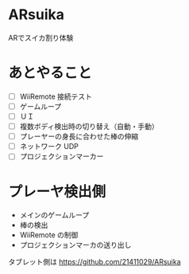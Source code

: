# ARsuika
ARでスイカ割り体験

# あとやること
- [ ] WiiRemote 接続テスト
- [ ] ゲームループ
- [ ] ＵＩ
- [ ] 複数ボディ検出時の切り替え（自動・手動）
- [ ] プレーヤーの身長に合わせた棒の伸縮
- [ ] ネットワーク UDP
- [ ] プロジェクションマーカー

# プレーヤ検出側
- メインのゲームループ
- 棒の検出
- WiiRemote の制御
- プロジェクションマーカの送り出し

タブレット側は https://github.com/21411029/ARsuika
